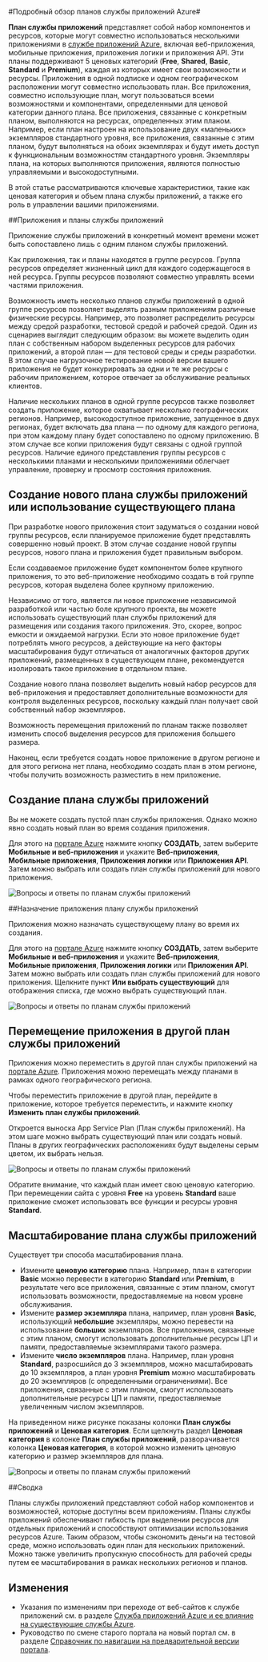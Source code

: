 <properties 
	pageTitle="Подробный обзор планов службы приложений Azure" 
	description="Узнайте, как работают планы службы приложений Azure и чем они удобны для вашей среды управления." 
	services="app-service" 
	documentationCenter="" 
	authors="cephalin" 
	manager="wpickett" 
	editor=""/>

<tags 
	ms.service="app-service" 
	ms.workload="web" 
	ms.tgt_pltfrm="na" 
	ms.devlang="na" 
	ms.topic="article" 
	ms.date="03/24/2015" 
	ms.author="byvinyal"/>

#Подробный обзор планов службы приложений Azure#

**План службы приложений** представляет собой набор компонентов и ресурсов, которые могут совместно использоваться несколькими приложениями в [службе приложений Azure](http://go.microsoft.com/fwlink/?LinkId=529714), включая веб-приложения, мобильные приложения, приложения логики и приложения API. Эти планы поддерживают 5 ценовых категорий (**Free**, **Shared**, **Basic**, **Standard** и **Premium**), каждая из которых имеет свои возможности и ресурсы. Приложения в одной подписке и одном географическом расположении могут совместно использовать план. Все приложения, совместно использующие план, могут пользоваться всеми возможностями и компонентами, определенными для ценовой категории данного плана. Все приложения, связанные с конкретным планом, выполняются на ресурсах, определенных этим планом. Например, если план настроен на использование двух «маленьких» экземпляров стандартного уровня, все приложения, связанные с этим планом, будут выполняться на обоих экземплярах и будут иметь доступ к функциональным возможностям стандартного уровня. Экземпляры плана, на которых выполняются приложения, являются полностью управляемыми и высокодоступными.

В этой статье рассматриваются ключевые характеристики, такие как ценовая категория и объем плана службы приложений, а также его роль в управлении вашими приложениями.

##Приложения и планы службы приложений

Приложение службы приложений в конкретный момент времени может быть сопоставлено лишь с одним планом службы приложений.

Как приложения, так и планы находятся в группе ресурсов. Группа ресурсов определяет жизненный цикл для каждого содержащегося в ней ресурса. Группы ресурсов позволяют совместно управлять всеми частями приложения.

Возможность иметь несколько планов службы приложений в одной группе ресурсов позволяет выделять разным приложениям различные физические ресурсы. Например, это позволяет распределить ресурсы между средой разработки, тестовой средой и рабочей средой. Один из сценариев выглядит следующим образом: вы можете выделить один план с собственным набором выделенных ресурсов для рабочих приложений, а второй план — для тестовой среды и среды разработки. В этом случае нагрузочное тестирование новой версии вашего приложения не будет конкурировать за одни и те же ресурсы с рабочим приложением, которое отвечает за обслуживание реальных клиентов.

Наличие нескольких планов в одной группе ресурсов также позволяет создать приложение, которое охватывает несколько географических регионов. Например, высокодоступное приложение, запущенное в двух регионах, будет включать два плана — по одному для каждого региона, при этом каждому плану будет сопоставлено по одному приложению. В этом случае все копии приложения будут связаны с одной группой ресурсов. Наличие единого представления группы ресурсов с несколькими планами и несколькими приложениями облегчает управление, проверку и просмотр состояния приложения.

## Создание нового плана службы приложений или использование существующего плана

При разработке нового приложения стоит задуматься о создании новой группы ресурсов, если планируемое приложение будет представлять совершенно новый проект. В этом случае создание новой группы ресурсов, нового плана и приложения будет правильным выбором.

Если создаваемое приложение будет компонентом более крупного приложения, то это веб-приложение необходимо создать в той группе ресурсов, которая выделена более крупному приложению.

Независимо от того, является ли новое приложение независимой разработкой или частью боле крупного проекта, вы можете использовать существующий план службы приложений для размещения или создания такого приложения. Это, скорее, вопрос емкости и ожидаемой нагрузки. Если это новое приложение будет потреблять много ресурсов, а действующие на него факторы масштабирования будут отличаться от аналогичных факторов других приложений, размещенных в существующем плане, рекомендуется изолировать такое приложение в отдельном плане.

Создание нового плана позволяет выделить новый набор ресурсов для веб-приложения и предоставляет дополнительные возможности для контроля выделенных ресурсов, поскольку каждый план получает свой собственный набор экземпляров.
 
Возможность перемещения приложений по планам также позволяет изменить способ выделения ресурсов для приложения большего размера.
 
Наконец, если требуется создать новое приложение в другом регионе и для этого региона нет плана, необходимо создать план в этом регионе, чтобы получить возможность разместить в нем приложение.

## Создание плана службы приложений

Вы не можете создать пустой план службы приложения. Однако можно явно создать новый план во время создания приложения.

Для этого на [портале Azure](http://go.microsoft.com/fwlink/?LinkId=529715) нажмите кнопку **СОЗДАТЬ**, затем выберите **Мобильные и веб-приложения** и укажите **Веб-приложения**, **Мобильные приложения**, **Приложения логики** или **Приложения API**. Затем можно выбрать или создать план службы приложений для нового приложения.
 
![Вопросы и ответы по планам службы приложений](./media/azure-web-sites-web-hosting-plans-in-depth-overview/azure-web-sites-web-hosting-plans-in-depth-overview01.png)

##Назначение приложения плану службы приложений

Приложения можно назначать существующему плану во время их создания.

Для этого на [портале Azure](http://portal.azure.com) нажмите кнопку **СОЗДАТЬ**, затем выберите **Мобильные и веб-приложения** и укажите **Веб-приложения**, **Мобильные приложения**, **Приложения логики** или **Приложения API**. Затем можно выбрать или создать план службы приложений для нового приложения. Щелкните пункт **Или выбрать существующий** для отображения списка, где можно выбрать существующий план.

![Вопросы и ответы по планам службы приложений](./media/azure-web-sites-web-hosting-plans-in-depth-overview/azure-web-sites-web-hosting-plans-in-depth-overview02.png)
 
## Перемещение приложения в другой план службы приложений

Приложения можно переместить в другой план службы приложений на [портале Azure](http://portal.azure.com). Приложения можно перемещать между планами в рамках одного географического региона.

Чтобы переместить приложение в другой план, перейдите в приложение, которое требуется переместить, и нажмите кнопку **Изменить план службы приложений**.
 
Откроется выноска App Service Plan (План службы приложений). На этом шаге можно выбрать существующий план или создать новый. Планы в других географических расположениях будут выделены серым цветом, их выбрать нельзя.

![Вопросы и ответы по планам службы приложений](./media/azure-web-sites-web-hosting-plans-in-depth-overview/azure-web-sites-web-hosting-plans-in-depth-overview03.png)

Обратите внимание, что каждый план имеет свою ценовую категорию. При перемещении сайта с уровня **Free** на уровень **Standard** ваше приложение сможет использовать все функции и ресурсы уровня **Standard**.

## Масштабирование плана службы приложений

Существует три способа масштабирования плана.

- Измените **ценовую категорию** плана. Например, план в категории **Basic** можно перевести в категорию **Standard** или **Premium**, в результате чего все приложения, связанные с этим планом, смогут использовать возможности, предоставляемые на новом уровне обслуживания.
- Измените **размер экземпляра** плана, например, план уровня **Basic**, использующий **небольшие** экземпляры, можно перевести на использование **больших** экземпляров. Все приложения, связанные с этим планом, смогут использовать дополнительные ресурсы ЦП и памяти, предоставляемые экземплярами такого размера.
- Измените **число экземпляров** плана. Например, план уровня **Standard**, разросшийся до 3 экземпляров, можно масштабировать до 10 экземпляров, а план уровня **Premium** можно масштабировать до 20 экземпляров (с определенными ограничениями). Все приложения, связанные с этим планом, смогут использовать дополнительные ресурсы ЦП и памяти, предоставляемые увеличенным числом экземпляров.

На приведенном ниже рисунке показаны колонки **План службы приложений** и **Ценовая категория**. Если щелкнуть раздел **Ценовая категория** в колонке **План службы приложений**, разворачивается колонка **Ценовая категория**, в которой можно изменить ценовую категорию и размер экземпляров для плана.
 
![Вопросы и ответы по планам службы приложений](./media/azure-web-sites-web-hosting-plans-in-depth-overview/azure-web-sites-web-hosting-plans-in-depth-overview04.png)

##Сводка

Планы службы приложений представляют собой набор компонентов и возможностей, которые доступны всем приложениям. Планы службы приложений обеспечивают гибкость при выделении ресурсов для отдельных приложений и способствуют оптимизации использования ресурсов Azure. Таким образом, чтобы сэкономить деньги на тестовой среде, можно использовать один план для нескольких приложений. Можно также увеличить пропускную способность для рабочей среды путем ее масштабирования в рамках нескольких регионов и планов.

## Изменения

* Указания по изменениям при переходе от веб-сайтов к службе приложений см. в разделе [Служба приложений Azure и ее влияние на существующие службы Azure](http://go.microsoft.com/fwlink/?LinkId=529714).
* Руководство по смене старого портала на новый портал см. в разделе [Справочник по навигации на предварительной версии портала](http://go.microsoft.com/fwlink/?LinkId=529715).
 

<!---HONumber=July15_HO4-->
